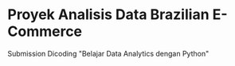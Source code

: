 <h1>Proyek Analisis Data Brazilian E-Commerce</h1>
<p>Submission Dicoding "Belajar Data Analytics dengan Python"</p>

<p></p>
